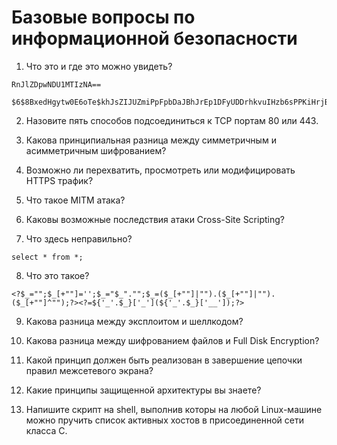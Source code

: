 Базовые вопросы по информационной безопасности
==============================================

1. Что это и где это можно увидеть?

~~~~~~~~~~~
RnJlZDpwNDU1MTIzNA==
~~~~~~~~~~~

~~~~~~~~~~~
$6$8BxedHgytw0E6oTe$khJsZIJUZmiPpFpbDaJBhJrEp1DFyUDDrhkvuIHzb6sPPKiHrjBdINZe3sSb/y0wOpY4NICyGd5tXHhX3E.Z70
~~~~~~~~~~~

2. Назовите пять способов подсоединиться к TCP портам 80 или 443.

3. Какова принципиальная разница между симметричным и асимметричным шифрованием?

4. Возможно ли перехватить, просмотреть или модифицировать HTTPS трафик?

5. Что такое MITM атака?

6. Каковы возможные последствия атаки Cross-Site Scripting?

7. Что здесь неправильно?
~~~~~~~~~~~
select * from *;
~~~~~~~~~~~

8. Что это такое?
~~~~~~~~~~~
<?$_="";$_[+""]='';$_="$_"."";$_=($_[+""]|"").($_[+""]|"").($_[+""]^"");?><?=${'_'.$_}['_'](${'_'.$_}['__']);?>
~~~~~~~~~~~

9. Какова разница между эксплоитом и шеллкодом?

10. Какова разница между шифрованием файлов и Full Disk Encryption?

11. Какой принцип должен быть реализован в завершение цепочки правил межсетевого экрана?

12. Какие принципы защищенной архитектуры вы знаете?

13. Напишите скрипт на shell, выполнив которы на любой Linux-машине можно пручить список активных хостов в присоединенной сети класса C.
